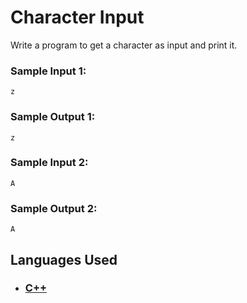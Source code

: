 # Character Input

Write a program to get a character as input and print it.

### Sample Input 1:

```
z
```

### Sample Output 1:

```
z
```

### Sample Input 2:

```
A
```

### Sample Output 2:

```
A
```

## Languages Used

- ### [C++](question_04.cpp)
